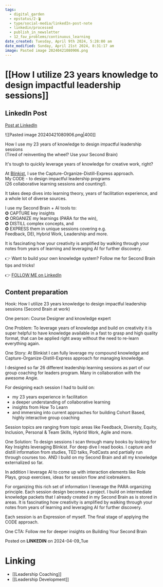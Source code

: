 ```yaml
---
tags:
  - digital_garden
  - epstatus/2-🪴
  - type/social-media/linkedIn-post-note
  - linkedin/processed
  - publish_in_newsletter
  - 12_fav_problems/continuous_learning
date_created: Tuesday, April 9th 2024, 5:28:00 am
date_modified: Sunday, April 21st 2024, 8:31:17 am
image: Pasted image 20240421080906.png
---
```

# [[How I utilize 23 years knowledge to design impactful leadership sessions]]
## LinkedIn Post
[Post at LinkedIn](https://www.linkedin.com/posts/sebastiankamilli_how-i-use-my-23-years-of-knowledge-to-design-activity-7183357970745831424-TUrs?utm_source=share&utm_medium=member_desktop)

![[Pasted image 20240421080906.png|400]]

How I use my 23 years of knowledge to design impactful leadership sessions  
(Tired of reinventing the wheel? Use your Second Brain)  
  
It's tough to quickly leverage years of knowledge for creative work, right?  
  
At [Blinkist](https://www.linkedin.com/company/blinkist/), I use the Capture-Organize-Distill-Express approach.  
My CODE - to design impactful leadership programs  
(26 collaborative learning sessions and counting!).  
  
It takes deep dives into learning theory, years of facilitation experience, and a whole lot of diverse sources.  
  
I use my Second Brain + AI tools to:  
✪ CAPTURE key insights  
✪ ORGANIZE my learnings (PARA for the win),  
✪ DISTILL complex concepts, and  
✪ EXPRESS them in unique sessions covering e.g.  
Feedback, DEI, Hybrid Work, Leadership and more.  
  
It is fascinating how your creativity is amplified by walking through your notes from years of learning and leveraging AI for further discovery.  
  
👉 Want to build your own knowledge system? Follow me for Second Brain tips and tricks!

👉 [FOLLOW ME on LinkedIn](https://www.linkedin.com/comm/mynetwork/discovery-see-all?usecase=PEOPLE_FOLLOWS&followMember=sebastiankamilli)

## Content preparation

Hook:
How I utilize 23 years knowledge to design impactful leadership sessions
(Second Brain at work)

One person:
Course Designer and knowledge expert

One Problem: 
To leverage years of knowledge and build on creativity it is super helpful to have knowledge available in a fast to grasp and high quality format, that can be applied right away without the need to re-learn everything again.

One Story:
At Blinkist I can fully leverage my compound knowledge and Capture-Organize-Distill-Express approach for managing knowledge. 

I designed so far 26 different leadership learning sessions as part of our group coaching for leaders program. Many in collaboration with the awesome Angie. 

For designing each session I had to build on:
+ my 23 years experience in facilitation
+ a deeper understanding of collaborative learning
+ insights from How To Learn
+ and immersing into current approaches for building Cohort Based, highly interactive group coaching 

Session topics are ranging from topic areas like Feedback, Diversity, Equity, Inclusion, Personal & Team Skills, Hybrid Work, Agile and more. 

One Solution:
To design sessions I scan through many books by looking for Key Insights leveraging Blinkist. For deep dive I read books. I capture and distill information from studies, TED talks, PodCasts and partially run through courses too. AND I build on my Second Brain and all my knowledge externalized so far.

In addition I leverage AI to come up with interaction elements like Role Plays, group exercises, ideas for session flow and icebreakers. 

For organizing this rich set of information I leverage the PARA organizing principle. Each session design becomes a project. I build on intermediate knowledge packets that I already created in my Second Brain as is stored in areas. It is fascinating how creativity is amplified by walking through your notes from years of learning and leveraging AI for further discovery.

Each session is an Expression of myself. The final stage of applying the CODE approach. 

One CTA:
Follow me for deeper insights on Building Your Second Brain

Posted on **LINKEDIN** on 2024-04-09_Tue
# Linking
+ [[Leadership Coaching]]
+ [[Leadership Development]]